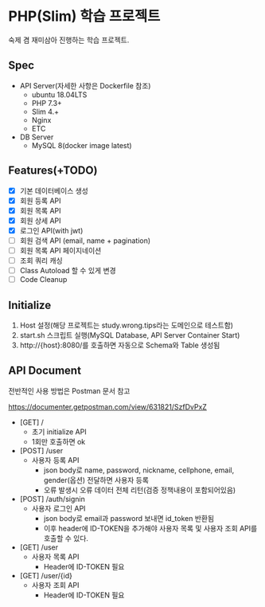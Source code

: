 PHP(Slim) 학습 프로젝트 
=============

숙제 겸 재미삼아 진행하는 학습 프로젝트.

Spec
-------------
* API Server(자세한 사항은 Dockerfile 참조)
    * ubuntu 18.04LTS
    * PHP 7.3+
    * Slim 4.+
    * Nginx
    * ETC
* DB Server
    * MySQL 8(docker image latest)

Features(+TODO)
-------------
- [x] 기본 데이터베이스 생성
- [x] 회원 등록 API
- [x] 회원 목록 API
- [x] 회원 상세 API
- [x] 로그인 API(with jwt)
- [ ] 회원 검색 API (email, name + pagination)
- [ ] 회원 목록 API 페이지네이션
- [ ] 조회 쿼리 캐싱
- [ ] Class Autoload 할 수 있게 변경
- [ ] Code Cleanup

Initialize
-------------
1. Host 설정(해당 프로젝트는 study.wrong.tips라는 도메인으로 테스트함)
2. start.sh 스크립트 실행(MySQL Database, API Server Container Start)
3. http://{host}:8080/를 호출하면 자동으로 Schema와 Table 생성됨


API Document
-------------
전반적인 사용 방법은 Postman 문서 참고

https://documenter.getpostman.com/view/631821/SzfDvPxZ

* [GET] /
    * 초기 initialize API
    * 1회만 호출하면 ok
* [POST] /user
    * 사용자 등록 API
        * json body로 name, password, nickname, cellphone, email, gender(옵션) 전달하면 사용자 등록
        * 오류 발생시 오류 데이터 전체 리턴(검증 정책내용이 포함되어있음)
* [POST] /auth/signin
    * 사용자 로그인 API
        * json body로 email과 password 보내면 id_token 반환됨
        * 이후 header에 ID-TOKEN을 추가해야 사용자 목록 및 사용자 조회 API를 호출할 수 있다.
* [GET] /user
    * 사용자 목록 API
        * Header에 ID-TOKEN 필요
* [GET] /user/{id}
    * 사용자 조회 API
        * Header에 ID-TOKEN 필요
        
        
